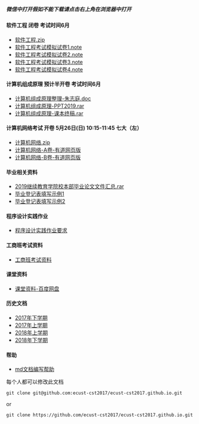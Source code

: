 ##### 微信中打开假如不能下载请点击右上角在浏览器中打开

#### 软件工程 闭卷 考试时间6月
- [软件工程.zip](http://openpublic.oss-cn-shanghai.aliyuncs.com/2019-first-half/%E8%BD%AF%E4%BB%B6%E5%B7%A5%E7%A8%8B.zip)
- [软件工程考试模拟试卷1.note](http://note.youdao.com/noteshare?id=2f9ca8276e935edc5d3d7f3a079509ef&sub=C50FCF800D864A41B07EBC743E28BDF8)
- [软件工程考试模拟试卷2.note](http://note.youdao.com/noteshare?id=830f99905503a793da4e3613a16ac0f3&sub=705C3EDD5D8D4394B66BF64AC0E489AA)
- [软件工程考试模拟试卷3.note](http://note.youdao.com/noteshare?id=9f9c422c09bb3c7c5f1fd9585f8f761e&sub=5BDFA34095264344B7862522F2C1023F)
- [软件工程考试模拟试卷4.note](http://note.youdao.com/noteshare?id=a2b0949b6843518f25fa5c60d527d78a&sub=F4F4C8206BF54F2486FD86CD0F69F81C)

#### 计算机组成原理 预计半开卷 考试时间6月
- [计算机组成原理整理-朱志庭.doc](http://openpublic.oss-cn-shanghai.aliyuncs.com/2019-first-half/%E8%AE%A1%E7%AE%97%E6%9C%BA%E7%BB%84%E6%88%90%E5%8E%9F%E7%90%86%E6%95%B4%E7%90%86-%E6%9C%B1%E5%BF%97%E5%BA%AD-20190617.docx)
- [计算机组成原理-PPT2019.rar](http://openpublic.oss-cn-shanghai.aliyuncs.com/2019-first-half/%E8%AE%A1%E7%AE%97%E6%9C%BA%E7%BB%84%E6%88%90%E5%8E%9F%E7%90%86-PPT2019.rar)
- [计算机组成原理-课本终稿.rar](http://openpublic.oss-cn-shanghai.aliyuncs.com/2019-first-half/%E8%AE%A1%E7%AE%97%E6%9C%BA%E7%BB%84%E6%88%90%E5%8E%9F%E7%90%86-%E8%AF%BE%E6%9C%AC%E7%BB%88%E7%A8%BF.RAR)

#### 计算机网络考试 开卷 5月26日(日) 10:15-11:45 七大（左）
- [计算机网络.zip](http://openpublic.oss-cn-shanghai.aliyuncs.com/2019-first-half/%E6%88%90%E6%95%99%E8%AE%A1%E7%AE%97%E6%9C%BA%E7%BD%91%E7%BB%9C.zip)
- [计算机网络-A卷-有道网页版](https://note.youdao.com/ynoteshare1/index.html?id=b3fb2e037a131f6fd58260d6bcfc3185&type=note)
- [计算机网络-B卷-有道网页版](https://note.youdao.com/ynoteshare1/index.html?id=4e7955241e85677daead8770dfaa1ce7&type=note)

#### 毕业相关资料
- [2019继续教育学院校本部毕业论文文件汇总.rar](http://openpublic.oss-cn-shanghai.aliyuncs.com/2019-second-half/2019%E7%BB%A7%E7%BB%AD%E6%95%99%E8%82%B2%E5%AD%A6%E9%99%A2%E6%A0%A1%E6%9C%AC%E9%83%A8%20%E6%AF%95%E4%B8%9A%E8%AE%BA%E6%96%87%E6%96%87%E4%BB%B6%E6%B1%87%E6%80%BB.rar)
- [毕业登记表填写示例1](2019-first-half/毕业登记表示例1.jpeg)
- [毕业登记表填写示例2](2019-first-half/毕业登记表示例2.jpeg)

#### 程序设计实践作业
- [程序设计实践作业要求](2019-first-half/program-practice.md)

#### 工商班考试资料
- [工商班考试资料](BZ.md)

#### 课堂资料
- [课堂资料-百度网盘](https://pan.baidu.com/s/1b5cj6Y#list/path=%2F)

#### 历史文档
- [2017年下学期](2017-second-half.md)
- [2017年上学期](2017-first-half.md)
- [2018年上学期](2018-first-half.md)
- [2018年下学期](2018-second-half.md)

#### 帮助
- [md文档编写帮助](github-pages-help.md)

每个人都可以修改此文档
```
git clone git@github.com:ecust-cst2017/ecust-cst2017.github.io.git
```
or
```angular2html
git clone https://github.com/ecust-cst2017/ecust-cst2017.github.io.git
```

